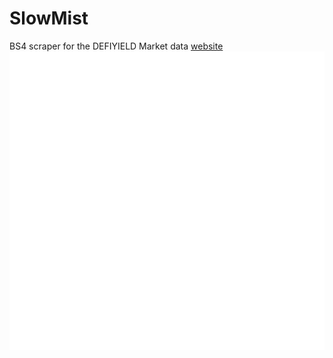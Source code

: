 # SlowMist
BS4 scraper for the DEFIYIELD Market data [website](https://de.fi/market)
![](banner.gif)